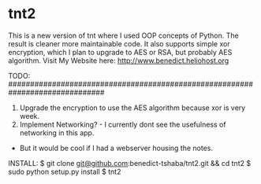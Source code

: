# tnt2
This is a new version of tnt where I used OOP concepts of Python. The result is cleaner more maintainable code. 
It also supports simple xor encryption, which I plan to upgrade to AES or RSA, but probably AES algorithm.
Visit My Website here: <link>http://www.benedict.heliohost.org</link>

TODO:
##############################################################################
1. Upgrade the encryption to use the AES algorithm because xor is very week.
2. Implement Networking? - I currently dont see the usefulness of networking in this app.
 - But it would be cool if I had a webserver housing the notes.

INSTALL:
    $ git clone git@github.com:benedict-tshaba/tnt2.git && cd tnt2
    $ sudo python setup.py install
    $ tnt2
